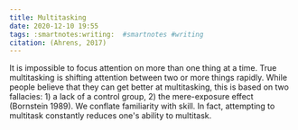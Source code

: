 ```yaml
---
title: Multitasking
date: 2020-12-10 19:55
tags: :smartnotes:writing:  #smartnotes #writing
citation: (Ahrens, 2017)
---
```


It is impossible to focus attention on more than one thing at a time. True multitasking is shifting attention between two or more things rapidly. While people believe that they can get better at multitasking, this is based on two fallacies: 1) a lack of a control group, 2) the mere-exposure effect (Bornstein 1989). We conflate familiarity with skill. In fact, attempting to multitask constantly reduces one's ability to multitask. 
